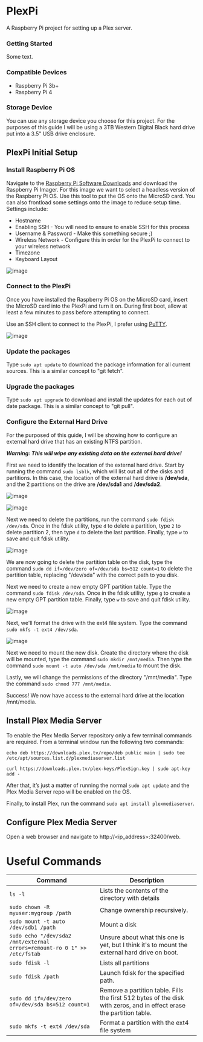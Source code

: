 # PlexPi
A Raspberry Pi project for setting up a Plex server.

### Getting Started
Some text.

### Compatible Devices
- Raspberry Pi 3b+
- Raspberry Pi 4

### Storage Device
You can use any storage device you choose for this project. For the purposes of this guide I will be using a 3TB Western Digital Black hard drive put into a 3.5" USB drive enclosure.

## PlexPi Initial Setup
### Install Raspberry Pi OS
Navigate to the [Raspberry Pi Software Downloads](https://www.raspberrypi.com/software/) and download the Raspberry Pi Imager. For this image we want to select a headless version of the Raspberry Pi OS. Use this tool to put the OS onto the MicroSD card. You can also frontload some settings onto the image to reduce setup time. Settings include:
- Hostname
- Enabling SSH - You will need to ensure to enable SSH for this process
- Username & Password - Make this something secure ;)
- Wireless Network - Configure this in order for the PlexPi to connect to your wireless network
- Timezone
- Keyboard Layout

![image](https://user-images.githubusercontent.com/12025660/187555316-28848fad-2852-4255-aafc-a46feff24ec2.png)

### Connect to the PlexPi
Once you have installed the Raspberry Pi OS on the MicroSD card, insert the MicroSD card into the PlexPi and turn it on. During first boot, allow at least a few minutes to pass before attempting to connect.

Use an SSH client to connect to the PlexPi, I prefer using [PuTTY](https://www.putty.org/).

![image](https://user-images.githubusercontent.com/12025660/187557689-2e9fd138-ae85-4327-989d-40c6cf8d4ca5.png)

### Update the packages
Type `sudo apt update` to download the package information for all current sources. This is a similar concept to "git fetch".

### Upgrade the packages
Type `sudo apt upgrade` to download and install the updates for each out of date package. This is a similar concept to "git pull".

### Configure the External Hard Drive
For the purposed of this guide, I will be showing how to configure an external hard drive that has an existing NTFS partition.

***Warning: This will wipe any existing data on the external hard drive!***

First we need to identify the location of the external hard drive. Start by running the command `sudo lsblk`, which will list out all of the disks and partitions. In this case, the location of the external hard drive is **/dev/sda**, and the 2 partitions on the drive are **/dev/sda1** and **/dev/sda2**.

![image](https://user-images.githubusercontent.com/12025660/187563936-2f8f0ca7-4733-47d2-8b5b-1c851bef606a.png)

![image](https://user-images.githubusercontent.com/12025660/187563802-a3a90797-d34e-4dad-8572-ac2602f2e112.png)

Next we need to delete the partitions, run the command `sudo fdisk /dev/sda`. Once in the fdisk utility, type `d` to delete a partition, type `2` to delete partition 2, then type `d` to delete the last partition. Finally, type `w` to save and quit fdisk utility.

![image](https://user-images.githubusercontent.com/12025660/187565899-42e4ee7e-bccc-4cd5-bde9-27233e2ab40e.png)

We are now going to delete the partition table on the disk, type the command `sudo dd if=/dev/zero of=/dev/sda bs=512 count=1` to delete the partition table, replacing "/dev/sda" with the correct path to you disk.

Next we need to create a new empty GPT partition table. Type the command `sudo fdisk /dev/sda`. Once in the fdisk utility, type `g` to create a new empty GPT partition table. Finally, type `w` to save and quit fdisk utility.

![image](https://user-images.githubusercontent.com/12025660/187567059-8e1be9a3-e580-4b1f-a8a9-8763a8bdbea5.png)

Next, we'll format the drive with the ext4 file system. Type the command `sudo mkfs -t ext4 /dev/sda`.

![image](https://user-images.githubusercontent.com/12025660/187567561-322c676b-19eb-47ad-aa8f-0abdb2dbe4b8.png)

Next we need to mount the new disk. Create the directory where the disk will be mounted, type the command `sudo mkdir /mnt/media`. Then type the command `sudo mount -t auto /dev/sda /mnt/media` to mount the disk.

Lastly, we will change the permissions of the directory "/mnt/media". Type the command `sudo chmod 777 /mnt/media`.

Success! We now have access to the external hard drive at the location /mnt/media.

## Install Plex Media Server
To enable the Plex Media Server repository only a few terminal commands are required. From a terminal window run the following two commands:

`echo deb https://downloads.plex.tv/repo/deb public main | sudo tee /etc/apt/sources.list.d/plexmediaserver.list`

`curl https://downloads.plex.tv/plex-keys/PlexSign.key | sudo apt-key add -`

After that, it’s just a matter of running the normal `sudo apt update` and the Plex Media Server repo will be enabled on the OS.

Finally, to install Plex, run the command `sudo apt install plexmediaserver`.

## Configure Plex Media Server
Open a web browser and navigate to http://<ip_address>:32400/web.

# Useful Commands
| Command | Description |
| --- | --- |
| `ls -l` | Lists the contents of the directory with details |
| `sudo chown -R myuser:mygroup /path` | Change ownership recursively. |
| `sudo mount -t auto /dev/sdb1 /path` | Mount a disk |
| `sudo echo "/dev/sda2 /mnt/external  errors=remount-ro 0 1" >> /etc/fstab` | Unsure about what this one is yet, but I think it's to mount the external hard drive on boot. |
| `sudo fdisk -l` | Lists all partitions |
| `sudo fdisk /path` | Launch fdisk for the specified path. |
| `sudo dd if=/dev/zero of=/dev/sda bs=512 count=1` | Remove a partition table. Fills the first 512 bytes of the disk with zeros, and in effect erase the partition table. |
| `sudo mkfs -t ext4 /dev/sda` | Format a partition with the ext4 file system |
